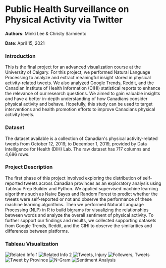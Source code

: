 # Public Health Surveillance on Physical Activity via Twitter
**Authors**: Minki Lee & Christy Sarmiento

**Date**: April 15, 2021

### Introduction

This is the final project for an advanced visualization course at the University of Calgary. For this project, we performed Natural Language Processing to analyze and extract meaningful insight stored in physical activity-related tweets. We also analyzed Google Trends, Reddit, and the Canadian Institute of Health Information (CIHI) statistical reports to enhance the relevance of our research questions. We aimed to gain valuable insights and have a better in-depth understanding of how Canadians consider physical activity and behave. Hopefully, this study can be used to target interventions and health promotion efforts to improve Canadians physical activity levels.

### Dataset

The dataset available is a collection of Canadian's physical activity-related tweets from October 12, 2019, to December 1, 2019, provided by Data Intelligence for Health (DIH) Lab. The raw dataset has 717 columns and 4,696 rows.

### Project Description

The first phase of this project involved exploring the distribution of self-reported tweets across Canadian provinces as an exploratory analysis using Tableau Prep Builder and Python. We applied supervised machine learning algorithms such as Naive Bayes and Random Forest to predict whether the tweets were self-reported or not and observe the performance of these machine learning algorithms. Then we performed Natural Language Processing (NLP) in R to build bigrams for visualizing the relationships between words and analyze the overall sentiment of physical activity. To further support our findings and results, we collected supporting datasets from Google Trends, Reddit, and the CIHI to observe the similarities and differences between platforms.

### Tableau Visualization
![Related Info 1](https://user-images.githubusercontent.com/72405141/126565101-47ba4510-7184-40e0-b671-ad5fda4236f8.png)
![Related Info 2](https://user-images.githubusercontent.com/72405141/126565301-0b72a7b4-09e1-408a-af2f-9a361c897c5b.png)
![Tweets, Injury](https://user-images.githubusercontent.com/72405141/126565332-f8f272cf-a1b9-41bc-9203-8490daacc3f6.png)
![Followers, Tweets](https://user-images.githubusercontent.com/72405141/126565356-65a5f422-9a16-445f-8fa4-9acfdf00287b.png)
![Tweet by Province](https://user-images.githubusercontent.com/72405141/126565427-8239b6ff-40c2-4f8c-adb3-fffb638eb674.png)
![N-Gram](https://user-images.githubusercontent.com/72405141/126565463-65e9c525-7851-463d-acf9-7c6b999dc853.png)
![Sentiment Analysis](https://user-images.githubusercontent.com/72405141/126565500-17b2ee8d-5fb6-4eb9-ba07-b8ada53ec7b1.png)

